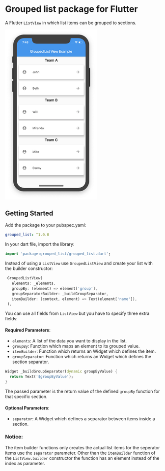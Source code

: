 # Grouped list package for Flutter 

A Flutter `ListView` in which list items can be grouped to sections.

<img src="./assets/screenshot-for-readme.png" width="300">

## Getting Started

 Add the package to your pubspec.yaml:

 ```yaml
 grouped_list: ^1.0.0
 ```
 
 In your dart file, import the library:

 ```Dart
import 'package:grouped_list/grouped_list.dart';
 ``` 
 
 Instead of using a `ListView` use `GroupedListView` and create your list with the builder constructor:
 
 ```Dart
  GroupedListView(
    elements: _elements,
    groupBy: (element) => element['group'],
    groupSeparatorBuilder: _buildGroupSeparator,
    itemBuilder: (context, element) => Text(element['name']),
  ),
```

You can use all fields from `ListView` but you have to specify three extra fields: 

#### Required Parameters:

* `elements`: A list of the data you want to display in the list.
* `groupBy`: Function which maps an element to its grouped value. 
* `itemBuilder`: Function which returns an Widget which defines the item.
* `groupSeparator`: Function which returns an Widget which defines the section separator.
```Dart
Widget _buildGroupSeparator(dynamic groupByValue) {
  return Text('$groupByValue');
}
```
The passed parameter is the return value of the defined `groupBy` function for that specific section.

#### Optional Parameters: 
* `separator`: A Widget which defines a separator between items inside a section. 

### Notice: 
 The item builder functions only creates the actual list items for the seperator items use the `separator` parameter.
 Other than the `itemBuilder` function of the `ListView.builder` constructor the function has an element instead of the index as parameter.

